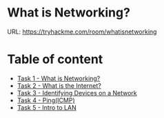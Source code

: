 # What is Networking?

URL: https://tryhackme.com/room/whatisnetworking

# Table of content

- [Task 1 - What is Networking?]()
- [Task 2 - What is the Internet?]()
- [Task 3 - Identifying Devices on a Network]()
- [Task 4 - Ping(ICMP)]()
- [Task 5 - Intro to LAN]()
